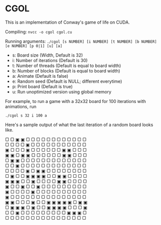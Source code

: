 CGOL
====

This is an implementation of Conway's game of life on CUDA.

Compiling: `nvcc -o cgol cgol.cu`

Running arguments: `./cgol [s NUMBER] [i NUMBER] [t NUMBER] [b NUMBER] [e NUMBER] [p 0|1] [u] [a]`

- s: Board size (Width, Default is 32)
- i: Number of iterations (Default is 30)
- t: Number of threads (Default is equal to board width)
- b: Number of blocks (Default is equal to board width)
- a: Animate (Default is false)
- e: Random seed (Default is NULL; different everytime)
- p: Print board (Default is true)
- u: Run unoptimized version using global memory

For example, to run a game with a 32x32 board for 100 iterations with animations, run

`./cgol s 32 i 100 a`

Here's a sample output of what the last iteration of a random board looks like.

▢ ▢ ▣ ▣ ▢ ▢ ▢ ▢ ▢ ▢ ▢ ▢ ▢ ▢ ▢ ▢<br>
▢ ▢ ▢ ▢ ▣ ▢ ▢ ▢ ▢ ▢ ▢ ▢ ▢ ▢ ▢ ▢<br>
▣ ▢ ▢ ▢ ▣ ▢ ▢ ▢ ▢ ▢ ▢ ▣ ▣ ▢ ▢ ▢<br>
▣ ▣ ▢ ▣ ▣ ▢ ▢ ▢ ▢ ▢ ▢ ▣ ▣ ▢ ▢ ▢<br>
▢ ▣ ▣ ▢ ▢ ▢ ▢ ▢ ▢ ▢ ▢ ▢ ▢ ▢ ▢ ▢<br>
▢ ▢ ▣ ▢ ▢ ▢ ▢ ▢ ▢ ▢ ▢ ▢ ▢ ▢ ▢ ▢<br>
▢ ▢ ▢ ▢ ▣ ▢ ▣ ▣ ▢ ▢ ▢ ▢ ▢ ▢ ▢ ▢<br>
▢ ▣ ▢ ▢ ▣ ▣ ▣ ▣ ▢ ▢ ▣ ▣ ▢ ▢ ▢ ▢<br>
▣ ▣ ▣ ▢ ▢ ▣ ▢ ▢ ▢ ▢ ▣ ▣ ▢ ▢ ▢ ▢<br>
▣ ▢ ▢ ▣ ▢ ▢ ▣ ▢ ▢ ▢ ▢ ▢ ▢ ▢ ▢ ▢<br>
▣ ▢ ▢ ▢ ▢ ▣ ▢ ▢ ▢ ▢ ▢ ▢ ▢ ▢ ▢ ▢<br>
▣ ▢ ▢ ▢ ▢ ▢ ▢ ▢ ▢ ▢ ▢ ▢ ▢ ▢ ▢ ▢<br>
▣ ▣ ▢ ▢ ▢ ▣ ▢ ▢ ▣ ▣ ▣ ▣ ▣ ▢ ▣ ▣<br>
▢ ▣ ▣ ▣ ▢ ▣ ▢ ▢ ▣ ▣ ▣ ▣ ▢ ▢ ▢ ▣<br>
▢ ▢ ▣ ▢ ▢ ▢ ▢ ▢ ▢ ▢ ▢ ▢ ▣ ▣ ▣ ▢<br>
▢ ▢ ▢ ▢ ▢ ▢ ▢ ▢ ▢ ▢ ▢ ▢ ▢ ▢ ▢ ▢<br>
